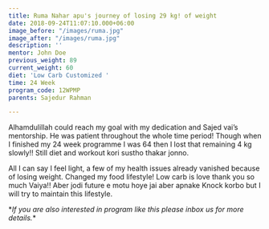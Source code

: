 ```yaml
---
title: Ruma Nahar apu's journey of losing 29 kg! of weight
date: 2018-09-24T11:07:10.000+06:00
image_before: "/images/ruma.jpg"
image_after: "/images/ruma.jpg"
description: ''
mentor: John Doe
previous_weight: 89
current_weight: 60
diet: 'Low Carb Customized '
time: 24 Week
program_code: 12WPMP
parents: Sajedur Rahman

---
```

Alhamdulillah could reach my goal with my dedication and Sajed vai’s mentorship. He was patient throughout the whole time period! Though when I finished my 24 week programme I was 64 then I lost that remaining 4 kg slowly!! Still diet and workout kori sustho thakar jonno.

All I can say I feel light, a few of my health issues already vanished because of losing weight. Changed my food lifestyle! Low carb is love thank you so much Vaiya!! Aber jodi future e motu hoye jai aber apnake Knock korbo but I will try to maintain this lifestyle.

\**If you are also interested in program like this please inbox us for more details.**